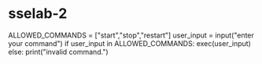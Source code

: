 # sselab-2
ALLOWED_COMMANDS = ["start","stop","restart"]
user_input = input("enter your command")
if user_input in ALLOWED_COMMANDS:
    exec(user_input)
else:
    print("invalid command.")
